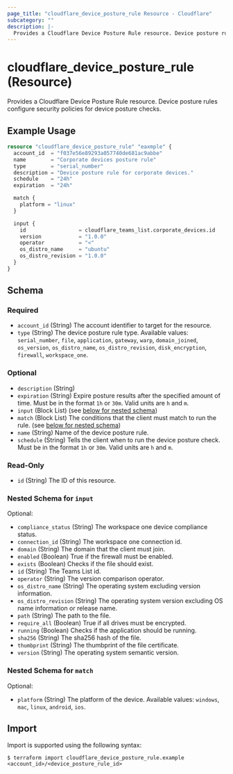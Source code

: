 ```yaml
---
page_title: "cloudflare_device_posture_rule Resource - Cloudflare"
subcategory: ""
description: |-
  Provides a Cloudflare Device Posture Rule resource. Device posture rules configure security policies for device posture checks.
---
```


# cloudflare_device_posture_rule (Resource)

Provides a Cloudflare Device Posture Rule resource. Device posture rules configure security policies for device posture checks.

## Example Usage

```terraform
resource "cloudflare_device_posture_rule" "eaxmple" {
  account_id  = "f037e56e89293a057740de681ac9abbe"
  name        = "Corporate devices posture rule"
  type        = "serial_number"
  description = "Device posture rule for corporate devices."
  schedule    = "24h"
  expiration  = "24h"

  match {
    platform = "linux"
  }

  input {
    id                 = cloudflare_teams_list.corporate_devices.id
    version            = "1.0.0"
    operator           = "<"
    os_distro_name     = "ubuntu"
    os_distro_revision = "1.0.0"
  }
}
```
<!-- schema generated by tfplugindocs -->
## Schema

### Required

- `account_id` (String) The account identifier to target for the resource.
- `type` (String) The device posture rule type. Available values: `serial_number`, `file`, `application`, `gateway`, `warp`, `domain_joined`, `os_version`, `os_distro_name`, `os_distro_revision`, `disk_encryption`, `firewall`, `workspace_one`.

### Optional

- `description` (String)
- `expiration` (String) Expire posture results after the specified amount of time. Must be in the format `1h` or `30m`. Valid units are `h` and `m`.
- `input` (Block List) (see [below for nested schema](#nestedblock--input))
- `match` (Block List) The conditions that the client must match to run the rule. (see [below for nested schema](#nestedblock--match))
- `name` (String) Name of the device posture rule.
- `schedule` (String) Tells the client when to run the device posture check. Must be in the format `1h` or `30m`. Valid units are `h` and `m`.

### Read-Only

- `id` (String) The ID of this resource.

<a id="nestedblock--input"></a>
### Nested Schema for `input`

Optional:

- `compliance_status` (String) The workspace one device compliance status.
- `connection_id` (String) The workspace one connection id.
- `domain` (String) The domain that the client must join.
- `enabled` (Boolean) True if the firewall must be enabled.
- `exists` (Boolean) Checks if the file should exist.
- `id` (String) The Teams List id.
- `operator` (String) The version comparison operator.
- `os_distro_name` (String) The operating system excluding version information.
- `os_distro_revision` (String) The operating system version excluding OS name information or release name.
- `path` (String) The path to the file.
- `require_all` (Boolean) True if all drives must be encrypted.
- `running` (Boolean) Checks if the application should be running.
- `sha256` (String) The sha256 hash of the file.
- `thumbprint` (String) The thumbprint of the file certificate.
- `version` (String) The operating system semantic version.


<a id="nestedblock--match"></a>
### Nested Schema for `match`

Optional:

- `platform` (String) The platform of the device. Available values: `windows`, `mac`, `linux`, `android`, `ios`.

## Import

Import is supported using the following syntax:
```shell
$ terraform import cloudflare_device_posture_rule.example <account_id>/<device_posture_rule_id>
```
